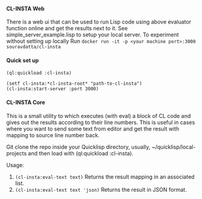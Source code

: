 #### CL-INSTA Web

There is a web ui that can be used to run Lisp code using above evaluator function online and get the results next to it.
See simple_server_example.lisp to setup your local server. To experiment without setting up locally
Run `docker run -it -p <your machine port>:3000 souravdatta/cl-insta`

#### Quick set up
```
(ql:quickload :cl-insta)

(setf cl-insta:*cl-insta-root* "path-to-cl-insta")
(cl-insta:start-server :port 3000)
```


#### CL-INSTA Core

This is a small utility to which executes (with eval) a block of CL code and gives out the results according to their line numbers. 
This is useful in cases where you want to send some text from editor and get the result with mapping to source line number back.

Git clone the repo inside your Quicklisp directory, usually, ~/quicklisp/local-projects and then load with (ql:quickload :cl-insta).

Usage:

1. `(cl-insta:eval-text text)`  Returns the result mapping in an associated list.
2. `(cl-insta:eval-text text 'json)`  Returns the result in JSON format.

